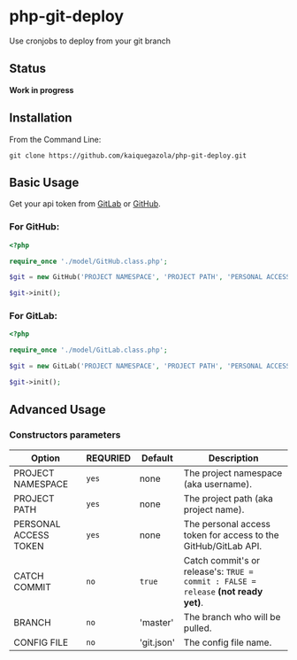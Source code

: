# php-git-deploy
Use cronjobs to deploy from your git branch

## Status
**Work in progress**  


## Installation

From the Command Line:

```
git clone https://github.com/kaiquegazola/php-git-deploy.git
```

## Basic Usage

Get your api token from [GitLab](https://gitlab.com/profile/personal_access_tokens) or [GitHub](https://github.com/settings/tokens).

### For GitHub:

``` php
<?php

require_once './model/GitHub.class.php';

$git = new GitHub('PROJECT NAMESPACE', 'PROJECT PATH', 'PERSONAL ACCESS TOKEN');

$git->init();
```

### For GitLab:

``` php
<?php

require_once './model/GitLab.class.php';

$git = new GitLab('PROJECT NAMESPACE', 'PROJECT PATH', 'PERSONAL ACCESS TOKEN');

$git->init();
```

## Advanced Usage
### Constructors parameters
| Option | REQURIED | Default | Description |
| ------ | -------- | ------- | ----------- |
| PROJECT NAMESPACE | `yes` | none | The project namespace (aka username). |
| PROJECT PATH |`yes`| none | The project path (aka project name). |
| PERSONAL ACCESS TOKEN |`yes`| none | The personal access token for access to the GitHub/GitLab API. |
| CATCH COMMIT |`no`| `true`   | Catch commit's or release's: `TRUE = commit : FALSE = release` **(not ready yet)**. |
| BRANCH  |`no`| 'master' | The branch who will be pulled. |
| CONFIG FILE |`no`| 'git.json' | The config file name. |